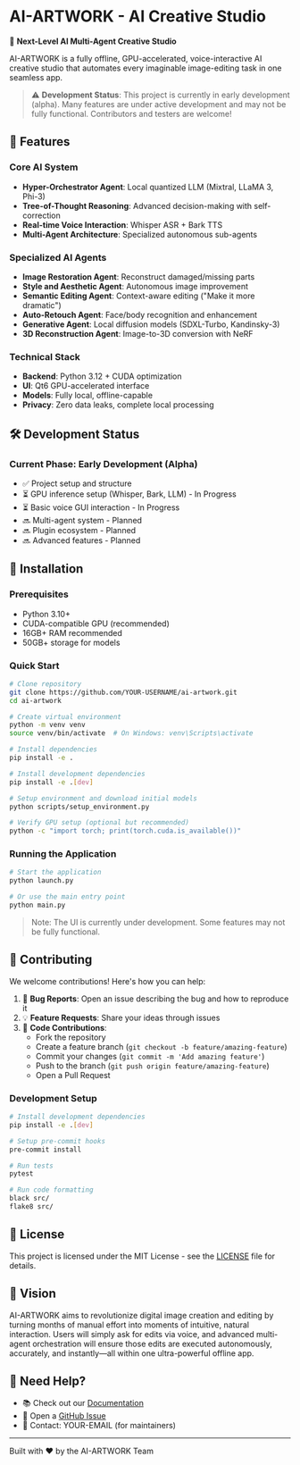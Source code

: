 # AI-ARTWORK - AI Creative Studio

🧠 **Next-Level AI Multi-Agent Creative Studio**

AI-ARTWORK is a fully offline, GPU-accelerated, voice-interactive AI creative studio that automates every imaginable image-editing task in one seamless app.

> ⚠️ **Development Status**: This project is currently in early development (alpha). Many features are under active development and may not be fully functional. Contributors and testers are welcome!

## 🚀 Features

### Core AI System
- **Hyper-Orchestrator Agent**: Local quantized LLM (Mixtral, LLaMA 3, Phi-3)
- **Tree-of-Thought Reasoning**: Advanced decision-making with self-correction
- **Real-time Voice Interaction**: Whisper ASR + Bark TTS
- **Multi-Agent Architecture**: Specialized autonomous sub-agents

### Specialized AI Agents
- **Image Restoration Agent**: Reconstruct damaged/missing parts
- **Style and Aesthetic Agent**: Autonomous image improvement
- **Semantic Editing Agent**: Context-aware editing ("Make it more dramatic")
- **Auto-Retouch Agent**: Face/body recognition and enhancement
- **Generative Agent**: Local diffusion models (SDXL-Turbo, Kandinsky-3)
- **3D Reconstruction Agent**: Image-to-3D conversion with NeRF

### Technical Stack
- **Backend**: Python 3.12 + CUDA optimization
- **UI**: Qt6 GPU-accelerated interface
- **Models**: Fully local, offline-capable
- **Privacy**: Zero data leaks, complete local processing

## 🛠️ Development Status

### Current Phase: Early Development (Alpha)
- ✅ Project setup and structure
- ⏳ GPU inference setup (Whisper, Bark, LLM) - In Progress
- ⏳ Basic voice GUI interaction - In Progress
- 🔜 Multi-agent system - Planned
- 🔜 Plugin ecosystem - Planned
- 🔜 Advanced features - Planned

## 🔧 Installation

### Prerequisites
- Python 3.10+
- CUDA-compatible GPU (recommended)
- 16GB+ RAM recommended
- 50GB+ storage for models

### Quick Start
```bash
# Clone repository
git clone https://github.com/YOUR-USERNAME/ai-artwork.git
cd ai-artwork

# Create virtual environment
python -m venv venv
source venv/bin/activate  # On Windows: venv\Scripts\activate

# Install dependencies
pip install -e .

# Install development dependencies
pip install -e .[dev]

# Setup environment and download initial models
python scripts/setup_environment.py

# Verify GPU setup (optional but recommended)
python -c "import torch; print(torch.cuda.is_available())"
```

### Running the Application
```bash
# Start the application
python launch.py

# Or use the main entry point
python main.py
```

> Note: The UI is currently under development. Some features may not be fully functional.

## 🤝 Contributing

We welcome contributions! Here's how you can help:

1. 🐛 **Bug Reports**: Open an issue describing the bug and how to reproduce it
2. 💡 **Feature Requests**: Share your ideas through issues
3. 🔧 **Code Contributions**: 
   - Fork the repository
   - Create a feature branch (`git checkout -b feature/amazing-feature`)
   - Commit your changes (`git commit -m 'Add amazing feature'`)
   - Push to the branch (`git push origin feature/amazing-feature`)
   - Open a Pull Request

### Development Setup
```bash
# Install development dependencies
pip install -e .[dev]

# Setup pre-commit hooks
pre-commit install

# Run tests
pytest

# Run code formatting
black src/
flake8 src/
```

## 📄 License

This project is licensed under the MIT License - see the [LICENSE](LICENSE) file for details.

## 🔮 Vision

AI-ARTWORK aims to revolutionize digital image creation and editing by turning months of manual effort into moments of intuitive, natural interaction. Users will simply ask for edits via voice, and advanced multi-agent orchestration will ensure those edits are executed autonomously, accurately, and instantly—all within one ultra-powerful offline app.

## 🤔 Need Help?

- 📚 Check out our [Documentation](docs/)
- 💬 Open a [GitHub Issue](https://github.com/YOUR-USERNAME/ai-artwork/issues)
- 📧 Contact: YOUR-EMAIL (for maintainers)

---

Built with ❤️ by the AI-ARTWORK Team
